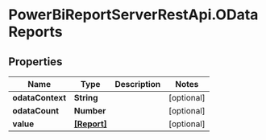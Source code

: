 # PowerBiReportServerRestApi.ODataReports

## Properties
Name | Type | Description | Notes
------------ | ------------- | ------------- | -------------
**odataContext** | **String** |  | [optional] 
**odataCount** | **Number** |  | [optional] 
**value** | [**[Report]**](Report.md) |  | [optional] 


